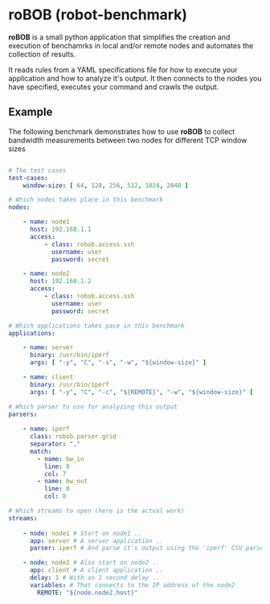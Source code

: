 # roBOB (robot-benchmark)

**roBOB** is a small python application that simplifies the creation and execution of benchamrks in local and/or remote nodes and automates the collection of results.

It reads rules from a YAML specifications file for how to execute your application and how to analyze it's output. It then connects to the nodes you have specified, executes your command and crawls the output.

## Example

The following benchmark demonstrates how to use **roBOB** to collect bandwidth measurements between two nodes for different TCP window sizes

```yaml

# The test cases
test-cases:
    window-size: [ 64, 128, 256, 512, 1024, 2048 ]

# Which nodes takes place in this benchmark
nodes:

    - name: node1
      host: 192.168.1.1
      access:
          - class: robob.access.ssh
            username: user
            password: secret

    - name: node2
      host: 192.168.1.2
      access:
          - class: robob.access.ssh
            username: user
            password: secret

# Which applications takes pace in this benchmark
applications:

    - name: server
      binary: /usr/bin/iperf
      args: [ "-y", "C", "-s", "-w", "${window-size}" ]

    - name: client
      binary: /usr/bin/iperf
      args: [ "-y", "C", "-c", "${REMOTE}", "-w", "${window-size}" ]

# Which parser to use for analyzing this output
parsers:
    
    - name: iperf
      class: robob.parser.grid
      separator: ","
      match:
        - name: bw_in
          line: 0
          col: 7
        - name: bw_out
          line: 0
          col: 8

# Which streams to open (here is the actual work)
streams:
    
    - node: node1 # Start on node1 ..
      app: server # A server application ..
      parser: iperf # And parse it's output using the 'iperf' CSV parser

    - node: node2 # Also start on node2 ..
      app: client # A client application ..
      delay: 1 # With an 1 second delay ..
      variables: # That connects to the IP address of the node2
        REMOTE: "${node.node2.host}"

```

